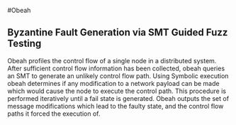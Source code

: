#Obeah
## Byzantine Fault Generation via SMT Guided Fuzz Testing

Obeah profiles the control flow of a single node in a distributed system. After sufficient control flow information has been collected, obeah queries an SMT to generate an unlikely control flow path. Using Symbolic execution obeah determines if any modification to a network payload can be made which would cause the node to execute the control path. This procedure is performed iteratively until a fail state is generated. Obeah outputs the set of message modifications which lead to the faulty state, and the control flow paths it forced the execution of.
